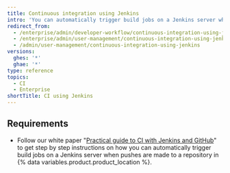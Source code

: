 ```yaml
---
title: Continuous integration using Jenkins
intro: 'You can automatically trigger build jobs on a Jenkins server when pushes are made to a repository in {% data variables.product.product_location %}.'
redirect_from:
  - /enterprise/admin/developer-workflow/continuous-integration-using-jenkins
  - /enterprise/admin/user-management/continuous-integration-using-jenkins
  - /admin/user-management/continuous-integration-using-jenkins
versions:
  ghes: '*'
  ghae: '*'
type: reference
topics:
  - CI
  - Enterprise
shortTitle: CI using Jenkins
---
```

## Requirements

- Follow our white paper "[Practical guide to CI with Jenkins and GitHub](https://resources.github.com/whitepapers/practical-guide-to-CI-with-Jenkins-and-GitHub/)" to get step by step instructions on how you can automatically trigger build jobs on a Jenkins server when pushes are made to a repository in {% data variables.product.product_location %}.
